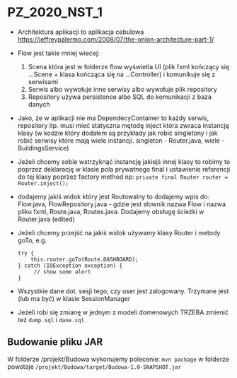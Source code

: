 # PZ_2020_NST_1

* Architektura aplikacji to aplikacja cebulowa https://jeffreypalermo.com/2008/07/the-onion-architecture-part-1/ 

* Flow jest takie mniej wiecej:
    1. Scena która jest w folderze flow wyświetla UI (plik fxml kończący się …Scene + klasa kończąca się na …Controller) i komunikuje się z serwisami
    2. Serwis albo wywołuje inne serwisy albo wywołuje plik repository
    3. Repository używa persistence albo SQL do komunikacji z baza danych
* Jako, że w aplikacji nie ma DependecyContainer to każdy serwis, repository itp. musi mieć statyczna mętodę inject która zwraca instancję klasy (w kodzie który dodałem są przykłady jak robić singletony i jak robić serwisy które mają wiele instancji. singleton - Router.java, wiele - BuildingsService)
* Jeżeli chcemy sobie wstrzyknąć instancję jakiejś innej klasy to robimy to poprzez deklarację w klasie pola prywatnego final i ustawienie referencji do tej klasy poprzez factory method np:
```private final Router router = Router.inject();```
*  dodajemy jakiś widok który jest Routowalny to dodajemy wpis do: Flow.java, FlowRepository.java - gdzie jest słownik nazwa Flow i nazwa pliku fxml, Route.java, Routes.java. Dodajemy obsługę ścieżki w Router.java (edited) 
* Jeżeli chcemy przejść na jakiś widok używamy klasy Router i metody goTo, e.g.
    ```
    try {
        this.router.goTo(Route.DASHBOARD);
    } catch (IOException exception) {
         // show some alert
    }
    ```
* Wszystkie dane dot. sesji tego, czy user jest zalogowany. Trzymane jest (lub ma być) w klasie SessionManager
* Jeżeli robi się zmianę w jednym z modeli domenowych TRZEBA zmienić też `dump.sql` i `dane.sql`

## Budowanie pliku JAR
W folderze /projekt/Budowa wykonujemy polecenie: 
`mvn package`
w folderze powstaje `/projekt/Budowa/target/Budowa-1.0-SNAPSHOT.jar`
